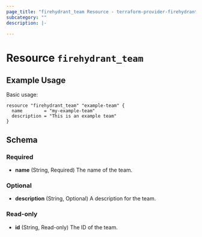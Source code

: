 ```yaml
---
page_title: "firehydrant_team Resource - terraform-provider-firehydrant"
subcategory: ""
description: |-
  
---
```


# Resource `firehydrant_team`

## Example Usage

Basic usage:

```hcl
resource "firehydrant_team" "example-team" {
  name        = "my-example-team"
  description = "This is an example team"
}
```

## Schema

### Required

- **name** (String, Required) The name of the team.

### Optional

- **description** (String, Optional) A description for the team.

### Read-only

- **id** (String, Read-only) The ID of the team.
